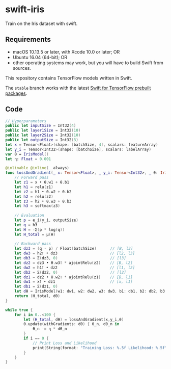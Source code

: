 # swift-iris
Train on the Iris dataset with swift.


## Requirements
* macOS 10.13.5 or later, with Xcode 10.0 or later; OR
* Ubuntu 16.04 (64-bit); OR
* other operating systems may work, but you will have to build Swift from
  sources.

This repository contains TensorFlow models written in Swift.

The `stable` branch works with the latest [Swift for TensorFlow prebuilt packages](https://github.com/tensorflow/swift/blob/master/Installation.md#pre-built-packages).

## Code

```swift
// Hyperparameters
public let inputSize = Int32(4)
public let layer1Size = Int32(10)
public let layer2Size = Int32(10)
public let outputSize = Int32(3)
let x = Tensor<Float>(shape: [batchSize, 4], scalars: featureArray)
let y_i = Tensor<Int32>(shape: [batchSize], scalars: labelArray)
var θ = IrisModel()
let η: Float = 0.001

@inlinable @inline(__always)
func lossAndGradient(_ x: Tensor<Float>, _ y_i: Tensor<Int32>, _ θ: IrisModel) -> (Float, IrisModel) {
    // Forward pass
    let z1 = x • θ.w1 + θ.b1
    let h1 = relu(z1)
    let z2 = h1 • θ.w2 + θ.b2
    let h2 = relu(z2)
    let z3 = h2 • θ.w3 + θ.b3
    let h3 = softmax(z3)
    
    // Evaluation
    let p = e_i(y_i, outputSize)
    let q = h3
    let H = -Σ(p * log(q))
    let H_total = μ(H)
    
    // Backward pass
    let dz3 = (q - p) / Float(batchSize)      // [B, l3]
    let dw3 = h2⊺ • dz3                       // [l2, l3]
    let db3 = Σ(dz3, 0)                       // [l3]
    let dz2 = dz3 • θ.w3⊺ * ajointRelu(z2)    // [B, l2]
    let dw2 = h1⊺ • dz2                       // [l1, l2]
    let db2 = Σ(dz2, 0)                       // [l2]
    let dz1 = dz2 • θ.w2⊺ * ajointRelu(z1)    // [B, l1]
    let dw1 = x⊺ • dz1                        // [x, l1]
    let db1 = Σ(dz1, 0)
    let dθ = IrisModel(w1: dw1, w2: dw2, w3: dw3, b1: db1, b2: db2, b3: db3)
    return (H_total, dθ)
}

while true {
    for i in 0..<100 {
        let (H_total, dθ) = lossAndGradient(x,y_i,θ)
        θ.update(withGradients: dθ) { θ_n, dθ_n in
            θ_n -= η * dθ_n
        }
        if i == 0 {
            // Print Loss and Likelihood
            print(String(format: "Training Loss: %.5f Likelihood: %.5f", H_total, exp(-H_total)))
        }
    }
}
```
